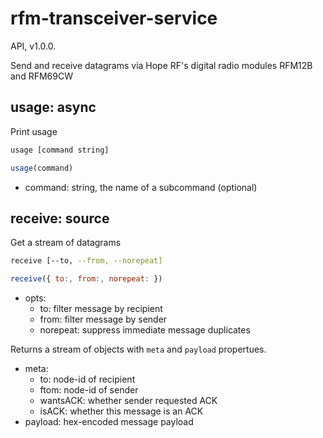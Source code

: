 # rfm-transceiver-service

API, v1.0.0.

Send and receive datagrams via Hope RF's digital radio modules RFM12B and RFM69CW

## usage: async

Print usage

```bash
usage [command string]
```

```js
usage(command)
```

 - command: string, the name of a subcommand (optional)

## receive: source

Get a stream of datagrams

```bash
receive [--to, --from, --norepeat]
```

```js
receive({ to:, from:, norepeat: })
```

 - opts:
   - to: filter message by recipient
   - from: filter message by sender
   - norepeat: suppress immediate message duplicates

Returns a stream of objects with `meta` and `payload` propertues.

  - meta: 
      - to: node-id of recipient
      - ftom: node-id of sender
      - wantsACK: whether sender requested ACK
      - isACK: whether this message is an ACK
  - payload: hex-encoded message payload
